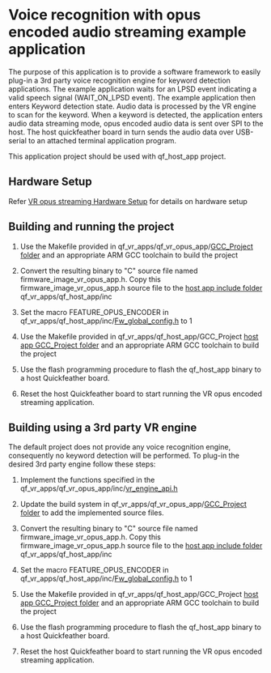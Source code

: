 # Voice recognition with opus encoded audio streaming example application

The purpose of this application is to provide a software framework to easily
plug-in a 3rd party voice recognition engine for keyword detection applications.
The example application waits for an LPSD event indicating a valid speech signal
(WAIT_ON_LPSD event). The example application then enters Keyword detection
state. Audio data is processed by the VR engine to scan for the keyword.
When a keyword is detected, the application enters audio data streaming mode,
opus encoded audio data is sent over SPI to the host. The host quickfeather board in turn
sends the audio data over USB-serial to an attached terminal application program.

This application project should be used with qf_host_app project. 

## Hardware Setup 

Refer [VR opus streaming Hardware Setup] for details on hardware setup

## Building and running the project

1. Use the Makefile provided in qf\_vr\_apps/qf\_vr\_opus\_app/[GCC\_Project folder](GCC\_Project) and 
   an appropriate ARM GCC toolchain to build the project

2. Convert the resulting binary to "C" source file named firmware\_image\_vr\_opus\_app.h.
   Copy this firmware\_image\_vr\_opus\_app.h source file to the [host app include folder](../qf\_host\_app/inc)
   qf_vr_apps/qf_host_app/inc

3. Set the macro FEATURE\_OPUS\_ENCODER in qf_vr_apps/qf_host_app/inc/[Fw\_global\_config.h](../qf\_host\_app/inc/Fw\_global\_config.h) to 1

4. Use the Makefile provided in qf_vr_apps/qf_host_app/GCC_Project [host app GCC\_Project folder](../qf\_host\_app/GCC\_Project) and 
   an appropriate ARM GCC toolchain to build the project

5. Use the flash programming procedure to flash the qf\_host\_app binary to
   a host Quickfeather board.

6. Reset the host Quickfeather board to start running the VR opus encoded streaming 
   application.

## Building using a 3rd party VR engine

The default project does not provide any voice recognition engine, consequently
no keyword detection will be performed. To plug-in the desired 3rd party engine
follow these steps:

1. Implement the functions specified in the qf\_vr\_apps/qf\_vr\_opus\_app/inc/[vr\_engine\_api.h](inc/vr\_engine\_api.h)

2. Update the build system in qf\_vr\_apps/qf\_vr\_opus\_app/[GCC\_Project folder](GCC\_Project) to add the
   implemented source files.

3. Convert the resulting binary to "C" source file named firmware\_image\_vr\_opus_app.h.
   Copy this firmware\_image\_vr\_opus\_app.h source file to the [host app include folder](../qf\_host\_app/inc)
   qf_vr_apps/qf_host_app/inc

4. Set the macro FEATURE\_OPUS\_ENCODER in qf_vr_apps/qf_host_app/inc/[Fw\_global\_config.h](../qf\_host\_app/inc/Fw\_global\_config.h) to 1

5. Use the Makefile provided in qf_vr_apps/qf_host_app/GCC_Project [host app GCC\_Project folder](../qf\_host\_app/GCC\_Project) and 
   an appropriate ARM GCC toolchain to build the project

6. Use the flash programming procedure to flash the qf\_host\_app binary to
   a host Quickfeather board.

7. Reset the host Quickfeather board to start running the VR opus encoded streaming 
   application.

[VR opus streaming Hardware Setup]: ../readme.md#qf_vr_opus_app-coming-soon-companion-app-implementing-vr-host-communications-over-spi-compressing-and-packetizing-audio-with-opus-and-streaming-the-audio-packets-over-spi
